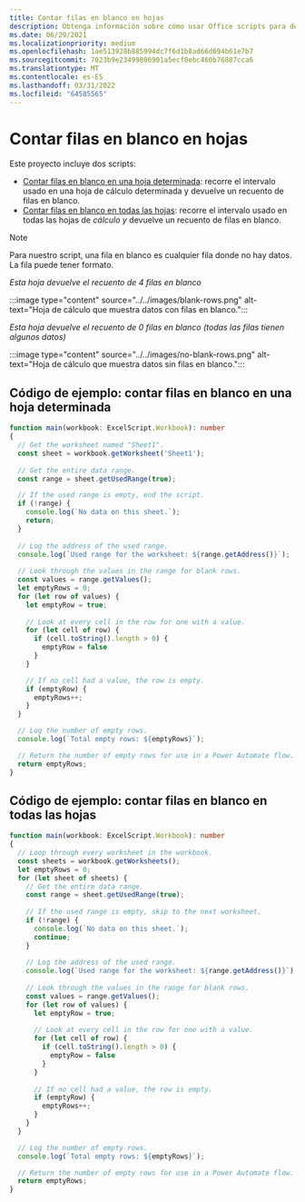 ```yaml
---
title: Contar filas en blanco en hojas
description: Obtenga información sobre cómo usar Office scripts para detectar si hay filas en blanco en lugar de datos en hojas de cálculo y, a continuación, informe del recuento de filas en blanco que se usará en un flujo Power Automate datos.
ms.date: 06/29/2021
ms.localizationpriority: medium
ms.openlocfilehash: 1ae513928b885994dc7f6d1b8ad66d694b61e7b7
ms.sourcegitcommit: 7023b9e23499806901a5ecf8ebc460b76887cca6
ms.translationtype: MT
ms.contentlocale: es-ES
ms.lasthandoff: 03/31/2022
ms.locfileid: "64585565"
---
```

# <a name="count-blank-rows-on-sheets"></a>Contar filas en blanco en hojas

Este proyecto incluye dos scripts:

* [Contar filas en blanco en una hoja determinada](#sample-code-count-blank-rows-on-a-given-sheet): recorre el intervalo usado en una hoja de cálculo determinada y devuelve un recuento de filas en blanco.
* [Contar filas en blanco en todas las hojas](#sample-code-count-blank-rows-on-all-sheets): recorre el intervalo usado en todas las hojas de _cálculo y_ devuelve un recuento de filas en blanco.

> [!NOTE]
> Para nuestro script, una fila en blanco es cualquier fila donde no hay datos. La fila puede tener formato.

_Esta hoja devuelve el recuento de 4 filas en blanco_

:::image type="content" source="../../images/blank-rows.png" alt-text="Hoja de cálculo que muestra datos con filas en blanco.":::

_Esta hoja devuelve el recuento de 0 filas en blanco (todas las filas tienen algunos datos)_

:::image type="content" source="../../images/no-blank-rows.png" alt-text="Hoja de cálculo que muestra datos sin filas en blanco.":::

## <a name="sample-code-count-blank-rows-on-a-given-sheet"></a>Código de ejemplo: contar filas en blanco en una hoja determinada

```TypeScript
function main(workbook: ExcelScript.Workbook): number
{
  // Get the worksheet named "Sheet1".
  const sheet = workbook.getWorksheet('Sheet1'); 
  
  // Get the entire data range.
  const range = sheet.getUsedRange(true);

  // If the used range is empty, end the script.
  if (!range) {
    console.log(`No data on this sheet.`);
    return;
  }
  
  // Log the address of the used range.
  console.log(`Used range for the worksheet: ${range.getAddress()}`);
    
  // Look through the values in the range for blank rows.
  const values = range.getValues();
  let emptyRows = 0;
  for (let row of values) {
    let emptyRow = true;
    
    // Look at every cell in the row for one with a value.
    for (let cell of row) {
      if (cell.toString().length > 0) {
        emptyRow = false
      }
    }

    // If no cell had a value, the row is empty.
    if (emptyRow) {
      emptyRows++;
    }
  }

  // Log the number of empty rows.
  console.log(`Total empty rows: ${emptyRows}`);

  // Return the number of empty rows for use in a Power Automate flow.
  return emptyRows;
}
```

## <a name="sample-code-count-blank-rows-on-all-sheets"></a>Código de ejemplo: contar filas en blanco en todas las hojas

```TypeScript
function main(workbook: ExcelScript.Workbook): number
{
  // Loop through every worksheet in the workbook.
  const sheets = workbook.getWorksheets();
  let emptyRows = 0;
  for (let sheet of sheets) {     
    // Get the entire data range.
    const range = sheet.getUsedRange(true);
  
    // If the used range is empty, skip to the next worksheet.
    if (!range) {
      console.log(`No data on this sheet.`);
      continue;
    }
    
    // Log the address of the used range.
    console.log(`Used range for the worksheet: ${range.getAddress()}`);
      
    // Look through the values in the range for blank rows.
    const values = range.getValues();
    for (let row of values) {
      let emptyRow = true;
      
      // Look at every cell in the row for one with a value.
      for (let cell of row) {
        if (cell.toString().length > 0) {
          emptyRow = false
        }
      }
  
      // If no cell had a value, the row is empty.
      if (emptyRow) {
        emptyRows++;
      }
    }
  }

  // Log the number of empty rows.
  console.log(`Total empty rows: ${emptyRows}`);

  // Return the number of empty rows for use in a Power Automate flow.
  return emptyRows;
}
```
